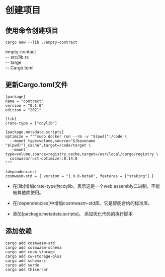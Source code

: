 # 创建项目
## 使用命令创建项目
```
cargo new --lib ./empty-contract
```
empty-contact  
-- src/lib.rs  
-- targe  
-- Cargo.toml
## 更新Cargo.toml文件

```
[package]
name = "contract"
version = "0.1.0"
edition = "2021"

[lib]
crate-type = ["cdylib"]

[package.metadata.scripts]
optimize = """sudo docker run --rm -v "$(pwd)":/code \
  --mount type=volume,source="$(basename "$(pwd)")_cache",target=/code/target \
  --mount type=volume,source=registry_cache,target=/usr/local/cargo/registry \
  cosmwasm/rust-optimizer:0.14.0
"""

[dependencies]
cosmwasm-std = { version = "1.0.0-beta8", features = ["staking"] }
```
+ 在[lib]增加crate-type为cdylib。表示这是一个web assembly二进制。不能被其他库使用。
+ 在[dependencies]中增加cosmwasm-std库。它是智能合约的标准库。

+ 添加[package.metadata.scripts]。 添加优化代码的执行脚本
## 添加依赖
 
```
cargo add cosmwasm-std
cargo add cosmwasm-schema
cargo add cosm-storage
cargo add cw-storage-plus
cargo add schemars
cargo add serde
cargo add thiserror
```

